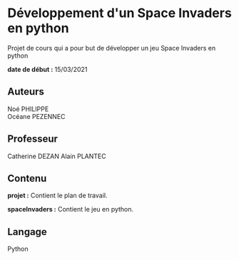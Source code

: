 # Développement d'un Space Invaders en python

Projet de cours qui a pour but de développer un jeu Space Invaders en python

**date de début :** 15/03/2021

## Auteurs

Noé PHILIPPE  
Océane PEZENNEC

## Professeur

Catherine DEZAN
Alain PLANTEC

## Contenu

**projet :** Contient le plan de travail.

**spaceInvaders :** Contient le jeu en python.

## Langage

Python

